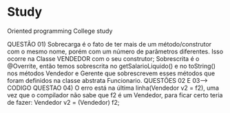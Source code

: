 # Study
Oriented programming College study

QUESTÃO 01)
Sobrecarga é o fato de ter mais de um método/construtor com o mesmo nome, porém com um número de parâmetros diferentes. Isso ocorre na Classe VENDEDOR com o seu construtor;
Sobrescrita é o @Overrite, então temos sobrescrita no getSalarioLiquido() e no toString() nos métodos Vendedor e Gerente que sobrescrevem esses métodos que foram definidos na classe abstrata Funcionario.
QUESTÕES 02 E 03--> CODIGO
QUESTAO 04)
O erro está na última linha(Vendedor v2 = f2), uma vez que o compilador não sabe que f2 é um Vendedor, para ficar certo teria de fazer: Vendedor v2 = (Vendedor) f2;
